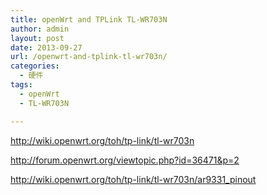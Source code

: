 ```yaml
---
title: openWrt and TPLink TL-WR703N
author: admin
layout: post
date: 2013-09-27
url: /openwrt-and-tplink-tl-wr703n/
categories:
  - 硬件
tags:
  - openWrt
  - TL-WR703N

---
```

<http://wiki.openwrt.org/toh/tp-link/tl-wr703n>

<http://forum.openwrt.org/viewtopic.php?id=36471&p=2>

<http://wiki.openwrt.org/toh/tp-link/tl-wr703n/ar9331_pinout>